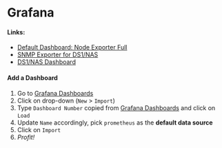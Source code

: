 # Grafana

####  Links:

- [Default Dashboard: Node Exporter Full](https://grafana.com/grafana/dashboards/1860-node-exporter-full/)
- [SNMP Exporter for DS1/NAS](https://github.com/ddiiwoong/synology-prometheus)
- [DS1/NAS Dashboard](https://grafana.com/grafana/dashboards/14284-synology-nas-details/)

#### Add a Dashboard
1. Go to [Grafana Dashboards](https://grafana.macminis.net/dashboards)
1. Click on drop-down (`New` > `Import`)
1. Type `Dashboard Number` copied from [Grafana Dashboards](https://grafana.com/grafana/dashboards/) and click on `Load`
1. Update `Name` accordingly, pick `prometheus` as the **default data source**
1. Click on `Import`
1. _Profit!_
